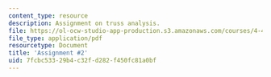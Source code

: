 ```yaml
---
content_type: resource
description: Assignment on truss analysis.
file: https://ol-ocw-studio-app-production.s3.amazonaws.com/courses/4-440-basic-structural-design-spring-2009/7fcbc53329b4c32fd282f450fc81a0bf_MIT4_440s09_assn02.pdf
file_type: application/pdf
resourcetype: Document
title: 'Assignment #2'
uid: 7fcbc533-29b4-c32f-d282-f450fc81a0bf
---
```

